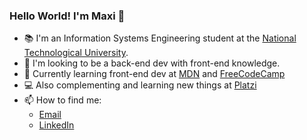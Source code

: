 ### Hello World! I'm Maxi 👋

- 📚 I'm an Information Systems Engineering student at the [National Technological University](http://www.sistemas.frba.utn.edu.ar/).
- 🔭 I'm looking to be a back-end dev with front-end knowledge.
- 🌱 Currently learning front-end dev at [MDN](https://developer.mozilla.org/es/) and [FreeCodeCamp](https://www.freecodecamp.org/)
- :computer: Also complementing and learning new things at [Platzi](https://platzi.com/)
- 📫 How to find me:
    - [Email](mailto:maxi.fiandrino@gmail.com)
    - [LinkedIn](https://www.linkedin.com/in/maximilianofiandrino/)
